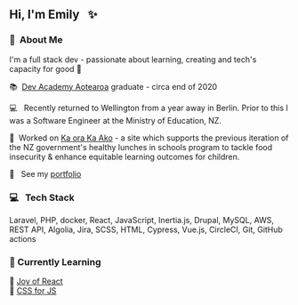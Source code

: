 ## Hi, I'm Emily &nbsp; :sparkles:

### :space_invader: &nbsp;About Me

I'm a full stack dev - passionate about learning, creating and tech's capacity for good 💖

:books: &nbsp;<a href="https://devacademy.co.nz/" target="_blank" rel="noopener noreferrer">Dev Academy Aotearoa</a> graduate - circa end of 2020

:computer: &nbsp; Recently returned to Wellington from a year away in Berlin. Prior to this I was a Software Engineer at the Ministry of Education, NZ.

:apple: &nbsp;Worked on <a href="https://ka-ora-ka-ako.education.govt.nz" target="_blank" rel="noopener noreferrer">Ka ora Ka Ako</a> - a site which supports the previous iteration of the NZ government's healthy lunches in schools program to tackle food insecurity & enhance equitable learning outcomes for children. 

:mag_right: &nbsp; See my <a href="https://www.e-rose.xyz/" target="_blank" re="noopneer noreferrer">portfolio</a>

### :computer: &nbsp; Tech Stack 

Laravel, PHP, docker, React, JavaScript, Inertia.js, Drupal, MySQL, AWS, REST API, Algolia, Jira, SCSS, HTML, Cypress, Vue.js, CircleCI, Git, GitHub actions

### :green_book: Currently Learning

:star2: <a href="https://www.joyofreact.com/" target="_blank" rel="noopener noreferrer">Joy of React</a> <br/>
:star2: <a href="https://css-for-js.dev" target="_blank" rel="noopener noreferrer">CSS for JS</a>






